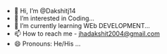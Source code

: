 - 👋 Hi, I’m @Dakshitj14
- 👀 I’m interested in Coding...
- 🌱 I’m currently learning WEb DEVELOPMENT...
- 📫 How to reach me - jhadakshit2004@gmail.com 
- 😄 Pronouns: He/His ...


<!---
Dakshitj14/Dakshitj14 is a ✨ special ✨ repository because its `README.md` (this file) appears on your GitHub profile.
You can click the Preview link to take a look at your changes.
--->
